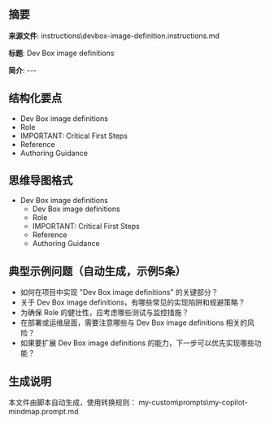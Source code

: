 ## 摘要

**来源文件**: instructions\devbox-image-definition.instructions.md

**标题**: Dev Box image definitions

**简介**: ---

## 结构化要点

- Dev Box image definitions
- Role
- IMPORTANT: Critical First Steps
- Reference
- Authoring Guidance

## 思维导图格式

- Dev Box image definitions
  - Dev Box image definitions
  - Role
  - IMPORTANT: Critical First Steps
  - Reference
  - Authoring Guidance

## 典型示例问题（自动生成，示例5条）

- 如何在项目中实现 "Dev Box image definitions" 的关键部分？
- 关于 Dev Box image definitions，有哪些常见的实现陷阱和规避策略？
- 为确保 Role 的健壮性，应考虑哪些测试与监控措施？
- 在部署或运维层面，需要注意哪些与 Dev Box image definitions 相关的风险？
- 如果要扩展 Dev Box image definitions 的能力，下一步可以优先实现哪些功能？

## 生成说明

本文件由脚本自动生成，使用转换规则： my-custom\prompts\my-copilot-mindmap.prompt.md
